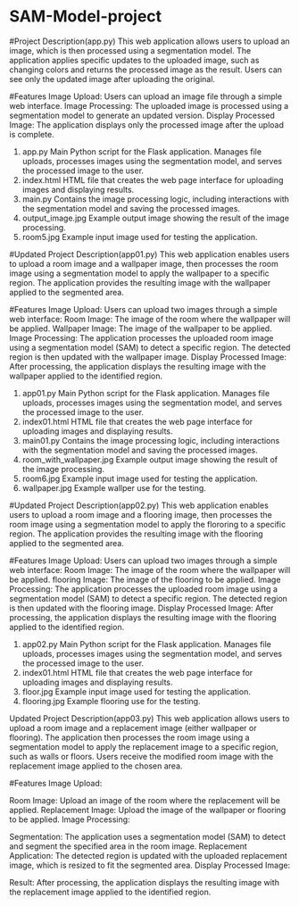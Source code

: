 # SAM-Model-project

#Project Description(app.py)
This web application allows users to upload an image, which is then processed using a segmentation model. The application applies specific updates to the uploaded image, such as changing colors and returns the processed image as the result. Users can see only the updated image after uploading the original.

#Features
Image Upload: Users can upload an image file through a simple web interface.
Image Processing: The uploaded image is processed using a segmentation model to generate an updated version.
Display Processed Image: The application displays only the processed image after the upload is complete.

1. app.py
Main Python script for the Flask application. Manages file uploads, processes images using the segmentation model, and serves the processed image to the user.
2. index.html
HTML file that creates the web page interface for uploading images and displaying results.
3. main.py
Contains the image processing logic, including interactions with the segmentation model and saving the processed images.
4. output_image.jpg
Example output image showing the result of the image processing.
5. room5.jpg
Example input image used for testing the application.


#Updated Project Description(app01.py)
This web application enables users to upload a room image and a wallpaper image, then processes the room image using a segmentation model to apply the wallpaper to a specific region. The application provides the resulting image with the wallpaper applied to the segmented area.

#Features
Image Upload: Users can upload two images through a simple web interface:
Room Image: The image of the room where the wallpaper will be applied.
Wallpaper Image: The image of the wallpaper to be applied.
Image Processing: The application processes the uploaded room image using a segmentation model (SAM) to detect a specific region. The detected region is then updated with the wallpaper image.
Display Processed Image: After processing, the application displays the resulting image with the wallpaper applied to the identified region. 


1. app01.py
Main Python script for the Flask application. Manages file uploads, processes images using the segmentation model, and serves the processed image to the user.
2. index01.html
HTML file that creates the web page interface for uploading images and displaying results.
3. main01.py
Contains the image processing logic, including interactions with the segmentation model and saving the processed images.
4. room_with_wallpaper.jpg
Example output image showing the result of the image processing.
5. room6.jpg
Example input image used for testing the application.
6. wallpaper.jpg
Example wallper use for the testing.

#Updated Project Description(app02.py)
This web application enables users to upload a room image and a flooring image, then processes the room image using a segmentation model to apply the flororing to a specific region. The application provides the resulting image with the flooring applied to the segmented area.

#Features
Image Upload: Users can upload two images through a simple web interface:
Room Image: The image of the room where the wallpaper will be applied.
flooring Image: The image of the flooring to be applied.
Image Processing: The application processes the uploaded room image using a segmentation model (SAM) to detect a specific region. The detected region is then updated with the flooring image.
Display Processed Image: After processing, the application displays the resulting image with the flooring applied to the identified region. 


1. app02.py
Main Python script for the Flask application. Manages file uploads, processes images using the segmentation model, and serves the processed image to the user.
2. index01.html
HTML file that creates the web page interface for uploading images and displaying results.
4. floor.jpg
Example input image used for testing the application.
6. flooring.jpg
Example flooring use for the testing.



Updated Project Description(app03.py)
This web application allows users to upload a room image and a replacement image (either wallpaper or flooring). The application then processes the room image using a segmentation model to apply the replacement image to a specific region, such as walls or floors. Users receive the modified room image with the replacement image applied to the chosen area.

#Features
Image Upload:

Room Image: Upload an image of the room where the replacement will be applied.
Replacement Image: Upload the image of the wallpaper or flooring to be applied.
Image Processing:

Segmentation: The application uses a segmentation model (SAM) to detect and segment the specified area in the room image.
Replacement Application: The detected region is updated with the uploaded replacement image, which is resized to fit the segmented area.
Display Processed Image:

Result: After processing, the application displays the resulting image with the replacement image applied to the identified region.







